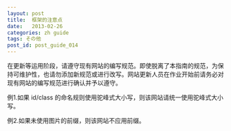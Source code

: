 ```yaml
---
layout: post
title:  框架的注意点
date:   2013-02-26
categories: zh guide
tags: その他
post_id: post_guide_014
---
```

在更新等运用阶段，请遵守现有网站的编写规范。即使脱离了本指南的规范，为保持可维护性，也请勿添加新规范或进行改写。网站更新人员在作业开始前请务必对现有网站的编写规范进行确认并予以遵守。

例1.如果 id/class 的命名规则使用驼峰式大小写，则该网站请统一使用驼峰式大小写。

例2.如果未使用图片的前缀，则该网站不应用前缀。

